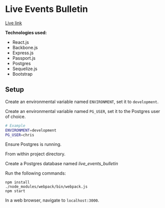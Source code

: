 # Live Events Bulletin

[Live link][live_events_bulletin]

[live_events_bulletin]: https://live-events-bulletin.herokuapp.com/login

**Technologies used:**
- React.js
- Backbone.js
- Express.js
- Passport.js
- Postgres
- Sequelize.js
- Bootstrap

## Setup

Create an environmental variable named `ENVIRONMENT`, set it to `development`.

Create an environmental variable named `PG_USER`, set it to the Postgres user of choice.

```bash
# Example
ENVIRONMENT=development
PG_USER=chris
```

Ensure Postgres is running.

From within project directory.

Create a Postgres database named *live_events_bulletin*

Run the following commands:

```
npm install
./node_modules/webpack/bin/webpack.js
npm start
````

In a web browser, navigate to `localhost:3000`.

